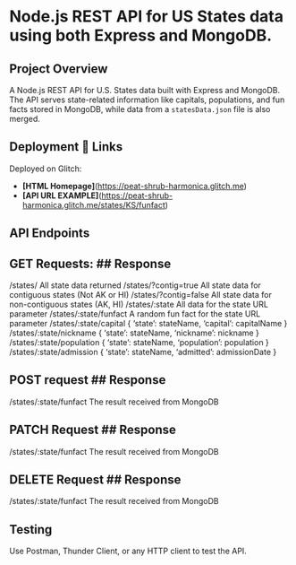# Node.js REST API for US States data using both Express and MongoDB.

## Project Overview
A Node.js REST API for U.S. States data built with Express and MongoDB. The API serves state-related information like capitals, populations, and fun facts stored in MongoDB, while data from a `statesData.json` file is also merged.

## Deployment 🔗 Links
Deployed on Glitch:  
- **[HTML Homepage]**(https://peat-shrub-harmonica.glitch.me)
- **[API URL EXAMPLE]**(https://peat-shrub-harmonica.glitch.me/states/KS/funfact)

## API Endpoints

## GET Requests:                    ## Response
/states/                            All state data returned
/states/?contig=true                All state data for contiguous states (Not AK or HI)
/states/?contig=false               All state data for non-contiguous states (AK, HI)
/states/:state                      All data for the state URL parameter
/states/:state/funfact              A random fun fact for the state URL parameter
/states/:state/capital              { ‘state’: stateName, ‘capital’: capitalName }
/states/:state/nickname             { ‘state’: stateName, ‘nickname’: nickname }
/states/:state/population           { ‘state’: stateName, ‘population’: population }
/states/:state/admission            { ‘state’: stateName, ‘admitted’: admissionDate }

## POST request                     ## Response
/states/:state/funfact              The result received from MongoDB

## PATCH Request                    ## Response
/states/:state/funfact              The result received from MongoDB

## DELETE Request                   ## Response
/states/:state/funfact              The result received from MongoDB

## Testing
Use Postman, Thunder Client, or any HTTP client to test the API.


